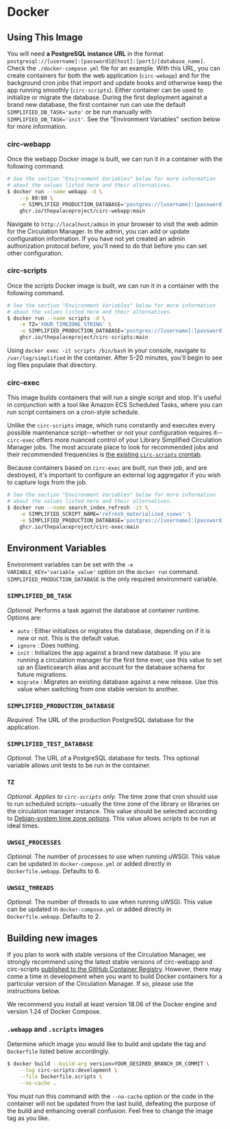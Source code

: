 # Docker

## Using This Image

You will need **a PostgreSQL instance URL** in the format
`postgresql://[username]:[password]@[host]:[port]/[database_name]`. Check the `./docker-compose.yml` file for an example.
With this URL, you can create containers for both the web application (`circ-webapp`) and for the background cron jobs
that import and update books and otherwise keep the app running smoothly (`circ-scripts`). Either container can be used
to initialize or migrate the database. During the first deployment against a brand new database, the first container run
can use the default `SIMPLIFIED_DB_TASK='auto'` or be run manually with `SIMPLIFIED_DB_TASK='init'`. See the
"Environment Variables" section below for more information.

### circ-webapp

Once the webapp Docker image is built, we can run it in a container with the following command.

```sh
# See the section "Environment Variables" below for more information
# about the values listed here and their alternatives.
$ docker run --name webapp -d \
    --p 80:80 \
    -e SIMPLIFIED_PRODUCTION_DATABASE='postgres://[username]:[password]@[host]:[port]/[database_name]' \
    ghcr.io/thepalaceproject/circ-webapp:main
```

Navigate to `http://localhost/admin` in your browser to visit the web admin for the Circulation Manager. In the admin,
you can add or update configuration information. If you have not yet created an admin authorization protocol before,
you'll need to do that before you can set other configuration.

### circ-scripts

Once the scripts Docker image is built, we can run it in a container with the following command.

```sh
# See the section "Environment Variables" below for more information
# about the values listed here and their alternatives.
$ docker run --name scripts -d \
    -e TZ='YOUR_TIMEZONE_STRING' \
    -e SIMPLIFIED_PRODUCTION_DATABASE='postgres://[username]:[password]@[host]:[port]/[database_name]' \
    ghcr.io/thepalaceproject/circ-scripts:main
```

Using `docker exec -it scripts /bin/bash` in your console, navigate to `/var/log/simplified` in the container. After
5-20 minutes, you'll begin to see log files populate that directory.

### circ-exec

This image builds containers that will run a single script and stop. It's useful in conjunction with a tool like Amazon
 ECS Scheduled Tasks, where you can run script containers on a cron-style schedule.

Unlike the `circ-scripts` image, which runs constantly and executes every possible maintenance script--whether or not
your configuration requires it--`circ-exec` offers more nuanced control of your Library Simplified Circulation Manager
jobs. The most accurate place to look for recommended jobs and their recommended frequencies is
[the existing `circ-scripts` crontab](https://github.com/NYPL-Simplified/circulation/blob/main/docker/services/simplified_crontab).

Because containers based on `circ-exec` are built, run their job, and are destroyed, it's important to configure an
external log aggregator if you wish to capture logs from the job.

```sh
# See the section "Environment Variables" below for more information
# about the values listed here and their alternatives.
$ docker run --name search_index_refresh -it \
    -e SIMPLIFIED_SCRIPT_NAME='refresh_materialized_views' \
    -e SIMPLIFIED_PRODUCTION_DATABASE='postgres://[username]:[password]@[host]:[port]/[database_name]' \
    ghcr.io/thepalaceproject/circ-exec:main
```

## Environment Variables

Environment variables can be set with the `-e VARIABLE_KEY='variable_value'` option on the `docker run` command.
`SIMPLIFIED_PRODUCTION_DATABASE` is the only required environment variable.

### `SIMPLIFIED_DB_TASK`

*Optional.* Performs a task against the database at container runtime. Options are:

- `auto` : Either initializes or migrates the database, depending on if it is new or not. This is the default value.
- `ignore` : Does nothing.
- `init` : Initializes the app against a brand new database. If you are running a circulation manager for the first
time ever, use this value to set up an Elasticsearch alias and account for the database schema for future
migrations.
- `migrate` : Migrates an existing database against a new release. Use this value when switching from one stable
version to another.

### `SIMPLIFIED_PRODUCTION_DATABASE`

*Required.* The URL of the production PostgreSQL database for the application.

### `SIMPLIFIED_TEST_DATABASE`

*Optional.* The URL of a PostgreSQL database for tests. This optional variable allows unit tests to be run in the
container.

### `TZ`

*Optional. Applies to `circ-scripts` only.* The time zone that cron should use to run scheduled scripts--usually the
time zone of the library or libraries on the circulation manager instance. This value should be selected according to
 [Debian-system time zone options](https://en.wikipedia.org/wiki/List_of_tz_database_time_zones).
 This value allows scripts to be run at ideal times.

### `UWSGI_PROCESSES`

*Optional.* The number of processes to use when running uWSGI. This value can be updated in `docker-compose.yml` or
added directly in `Dockerfile.webapp`. Defaults to 6.

### `UWSGI_THREADS`

*Optional.* The number of threads to use when running uWSGI. This value can be updated in `docker-compose.yml` or added
directly in `Dockerfile.webapp`. Defaults to 2.

## Building new images

If you plan to work with stable versions of the Circulation Manager, we strongly recommend using the latest stable
versions of circ-webapp and circ-scripts
[published to the GitHub Container Registry](https://github.com/orgs/ThePalaceProject/packages?repo_name=circulation).
However, there may come a time in development when you want to build Docker containers for a particular version of the
Circulation Manager. If so, please use the instructions below.

We recommend you install at least version 18.06 of the Docker engine and version 1.24 of Docker Compose.

### `.webapp` and `.scripts` images

Determine which image you would like to build and update the tag and `Dockerfile` listed below accordingly.

```sh
$ docker build --build-arg version=YOUR_DESIRED_BRANCH_OR_COMMIT \
    --tag circ-scripts:development \
    --file Dockerfile.scripts \
    --no-cache .
```

You must run this command with the `--no-cache` option or the code in the container will not be updated from the last
build, defeating the purpose of the build and enhancing overall confusion. Feel free to change the image tag as you
like.
